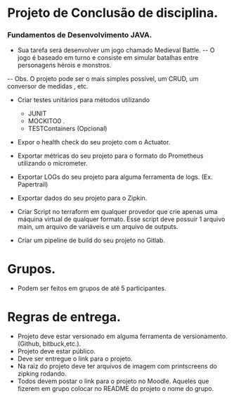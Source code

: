 # Projeto de Conclusão de disciplina.
### Fundamentos de Desenvolvimento JAVA.

- Sua tarefa será desenvolver um jogo chamado Medieval Battle.
-- O jogo é baseado em turno e consiste em simular batalhas entre personagens hérois e monstros.


-- Obs. O projeto pode ser o mais simples possível, um CRUD, um conversor de medidas , etc.

- Criar testes unitários para métodos utilizando 
     - JUNIT 
    -  MOCKITO0 .
    - TESTContainers (Opcional)

- Expor o health check do seu projeto com o Actuator.
- Exportar métricas do seu projeto para o formato do Prometheus utilizando o micrometer. 
- Exportar LOGs do seu projeto para alguma ferramenta de logs. (Ex. Papertrail)  
- Exportar dados do seu projeto para o Zipkin. 
- Criar Script no terraform em qualquer provedor que crie apenas uma máquina virtual de qualquer formato. Esse script deve possuir 1 arquivo main, um arquivo de variáveis e um arquivo de outputs. 

- Criar um pipeline de build do seu projeto no Gitlab. 
# Grupos.
- Podem ser feitos em grupos de até 5 participantes.
# Regras de entrega.

- Projeto deve estar versionado em alguma ferramenta de versionamento.(Github, bitbuck,etc.). 
- Projeto deve estar público.
- Deve ser entregue o link para o projeto.
- Na raiz do projeto deve ter arquivos de imagem com printscreens do zipking rodando.
- Todos devem postar o link para o projeto no Moodle. Aqueles que fizerem em grupo colocar no README do projeto o nome do grupo.
